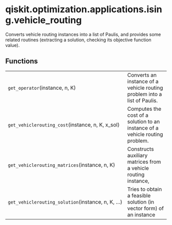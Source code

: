<span id="qiskit-optimization-applications-ising-vehicle-routing" />

# qiskit.optimization.applications.ising.vehicle\_routing

Converts vehicle routing instances into a list of Paulis, and provides some related routines (extracting a solution, checking its objective function value).

## Functions

|                                                   |                                                                              |
| ------------------------------------------------- | ---------------------------------------------------------------------------- |
| `get_operator`(instance, n, K)                    | Converts an instance of a vehicle routing problem into a list of Paulis.     |
| `get_vehiclerouting_cost`(instance, n, K, x\_sol) | Computes the cost of a solution to an instance of a vehicle routing problem. |
| `get_vehiclerouting_matrices`(instance, n, K)     | Constructs auxiliary matrices from a vehicle routing instance,               |
| `get_vehiclerouting_solution`(instance, n, K, …)  | Tries to obtain a feasible solution (in vector form) of an instance          |
